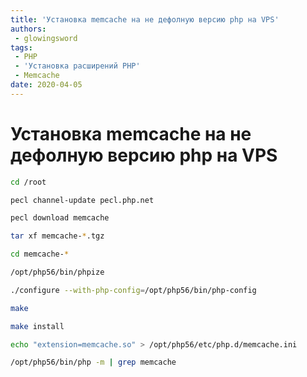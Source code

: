 ```yaml
---
title: 'Установка memcache на не дефолную версию php на VPS'
authors: 
 - glowingsword
tags:
 - PHP
 - 'Установка расширений PHP'
 - Memcache
date: 2020-04-05
---
```

# Установка memcache на не дефолную версию php на VPS
``` bash
cd /root
```
``` bash
pecl channel-update pecl.php.net 
```
``` bash
pecl download memcache
```
``` bash 
tar xf memcache-*.tgz
```
``` bash 
cd memcache-*
```
``` bash 
/opt/php56/bin/phpize
```
``` bash 
./configure --with-php-config=/opt/php56/bin/php-config
```
``` bash
make 
```
``` bash
make install 
```
``` bash
echo "extension=memcache.so" > /opt/php56/etc/php.d/memcache.ini
```
``` bash
/opt/php56/bin/php -m | grep memcache
```